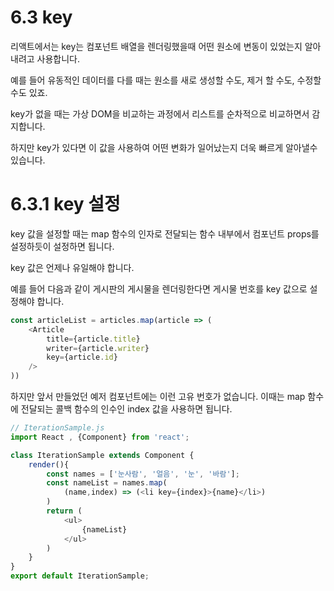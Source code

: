 # 6.3 key

리액트에서는 key는 컴포넌트 배열을 렌더링했을때 어떤 원소에 변동이 있었는지 알아내려고 사용합니다. 

예를 들어 유동적인 데이터를 다를 때는 원소를 새로 생성할 수도, 제거 할 수도, 수정할 수도 있죠.

key가 없을 때는 가상 DOM을 비교하는 과정에서 리스트를 순차적으로 비교하면서 감지합니다.

하지만 key가 있다면 이 값을 사용하여 어떤 변화가 일어났는지 더욱 빠르게 알아낼수 있습니다.

# 6.3.1 key 설정

key 값을 설정할 때는 map 함수의 인자로 전달되는 함수 내부에서 컴포넌트 props를 설정하듯이 설정하면 됩니다.

key 값은 언제나 유일해야 합니다. 

예를 들어 다음과 같이 게시판의 게시물을 렌더링한다면 게시물 번호를 key 값으로 설정해야 합니다.

```js
const articleList = articles.map(article => (
    <Article
        title={article.title}
        writer={article.writer}
        key={article.id}
    />
))
```

하지만 앞서 만들었던 예저 컴포넌트에는 이런 고유 번호가 없습니다. 이때는 map 함수에 전달되는 콜백 함수의 인수인 index 값을 사용하면 됩니다.

```js
// IterationSample.js
import React , {Component} from 'react';

class IterationSample extends Component {
    render(){
        const names = ['눈사람', '얼음', '눈', '바람'];
        const nameList = names.map(
            (name,index) => (<li key={index}>{name}</li>)
        )
        return (
            <ul>
                {nameList}
            </ul>
        )
    }
}
export default IterationSample;
```

